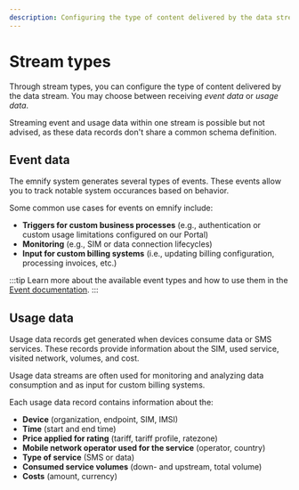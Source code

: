 ```yaml
---
description: Configuring the type of content delivered by the data stream.
---
```


# Stream types

Through stream types, you can configure the type of content delivered by the data stream. 
You may choose between receiving _event data_ or _usage data_. 

Streaming event and usage data within one stream is possible but not advised, as these data records don't share a common schema definition.

## Event data

The emnify system generates several types of events. 
These events allow you to track notable system occurances based on behavior.

Some common use cases for events on emnify include:

- **Triggers for custom business processes** (e.g., authentication or custom usage limitations configured on our Portal)
- **Monitoring** (e.g., SIM or data connection lifecycles)
- **Input for custom billing systems** (i.e., updating billing configuration, processing invoices, etc.)

:::tip
Learn more about the available event types and how to use them in the [Event documentation](../events/getting-started).
:::

## Usage data

Usage data records get generated when devices consume data or SMS services. 
These records provide information about the SIM, used service, visited network, volumes, and cost. 

Usage data streams are often used for monitoring and analyzing data consumption and as input for custom billing systems.

Each usage data record contains information about the:

- **Device** (organization, endpoint, SIM, IMSI)
- **Time** (start and end time)
- **Price applied for rating** (tariff, tariff profile, ratezone)
- **Mobile network operator used for the service** (operator, country)
- **Type of service** (SMS or data)
- **Consumed service volumes** (down- and upstream, total volume)
- **Costs** (amount, currency)

<!-- ### Examples -->
<!-- TODO: Add anonymized JSON examples -->
